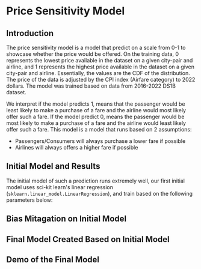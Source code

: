 # Price Sensitivity Model

## Introduction
The price sensitivity model is a model that predict on a scale from 0-1 to showcase whether the price would be offered. On the training data, 0 represents the lowest price available in the dataset on a given city-pair and airline, and 1 represents the highest price available in the dataset on a given city-pair and airline. Essentially, the values are the CDF of the distribution. The price of the data is adjusted by the CPI index (Airfare category) to 2022 dollars. The model was trained based on data from 2016-2022 DS1B dataset.

We interpret if the model predicts 1, means that the passenger would be least likely to make a purchase of a fare and the airline would most likely offer such a fare. If the model predict 0, means the passenger would be most likely to make a purchase of a fare and the airline would least likely offer such a fare.
This model is a model that runs based on 2 assumptions:
- Passengers/Consumers will always purchase a lower fare if possible
- Airlines will always offers a higher fare if possible

## Initial Model and Results
The initial model of such a prediction runs extremely well, our first initial model uses sci-kit learn's linear regression (`sklearn.linear_model.LinearRegression`), and train based on the following parameters below:


## Bias Mitagation on Initial Model

## Final Model Created Based on Initial Model 

## Demo of the Final Model
